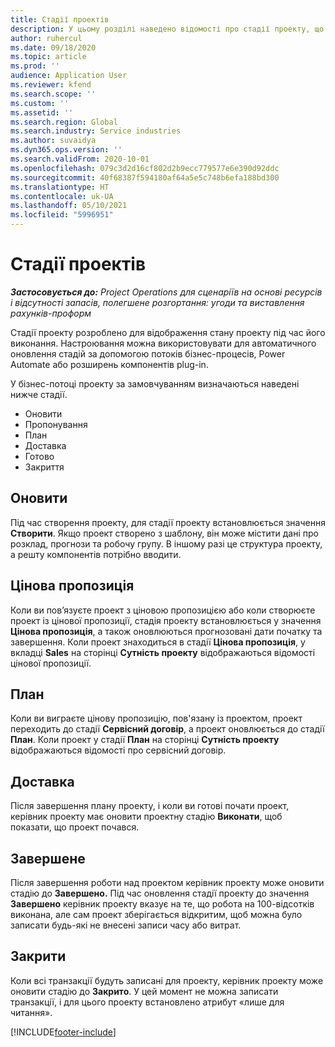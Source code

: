 ```yaml
---
title: Стадії проектів
description: У цьому розділі наведено відомості про стадії проекту, що доступні в Microsoft Dynamics Project Operations.
author: ruhercul
ms.date: 09/18/2020
ms.topic: article
ms.prod: ''
audience: Application User
ms.reviewer: kfend
ms.search.scope: ''
ms.custom: ''
ms.assetid: ''
ms.search.region: Global
ms.search.industry: Service industries
ms.author: suvaidya
ms.dyn365.ops.version: ''
ms.search.validFrom: 2020-10-01
ms.openlocfilehash: 079c3d2d16cf802d2b9ecc779577e6e390d92ddc
ms.sourcegitcommit: 40f68387f594180af64a5e5c748b6efa188bd300
ms.translationtype: HT
ms.contentlocale: uk-UA
ms.lasthandoff: 05/10/2021
ms.locfileid: "5996951"
---
```

# <a name="project-stages"></a>Стадії проектів

_**Застосовується до:** Project Operations для сценаріїв на основі ресурсів і відсутності запасів, полегшене розгортання: угоди та виставлення рахунків-проформ_

Стадії проекту розроблено для відображення стану проекту під час його виконання. Настроювання можна використовувати для автоматичного оновлення стадій за допомогою потоків бізнес-процесів, Power Automate або розширень компонентів plug-in.

У бізнес-потоці проекту за замовчуванням визначаються наведені нижче стадії.

- Оновити
- Пропонування
- План
- Доставка
- Готово
- Закриття 

## <a name="new"></a>Оновити

Під час створення проекту, для стадії проекту встановлюється значення **Створити**. Якщо проект створено з шаблону, він може містити дані про розклад, прогнози та робочу групу. В іншому разі це структура проекту, а решту компонентів потрібно вводити.

## <a name="quote"></a>Цінова пропозиція

Коли ви пов’язуєте проект з ціновою пропозицією або коли створюєте проект із цінової пропозиції, стадія проекту встановлюється у значення **Цінова пропозиція**, а також оновлюються прогнозовані дати початку та завершення. Коли проект знаходиться в стадії **Цінова пропозиція**, у вкладці **Sales** на сторінці **Сутність проекту** відображаються відомості цінової пропозиції.

## <a name="plan"></a>План

Коли ви виграєте цінову пропозицію, пов'язану із проектом, проект переходить до стадії **Сервісний договір**, а проект оновлюється до стадії **План**. Коли проект у стадії **План** на сторінці **Сутність проекту** відображаються відомості про сервісний договір.

## <a name="deliver"></a>Доставка

Після завершення плану проекту, і коли ви готові почати проект, керівник проекту має оновити проектну стадію **Виконати**, щоб показати, що проект почався.

## <a name="complete"></a>Завершене 

Після завершення роботи над проектом керівник проекту може оновити стадію до **Завершено.** Під час оновлення стадії проекту до значення **Завершено** керівник проекту вказує на те, що робота на 100-відсотків виконана, але сам проект зберігається відкритим, щоб можна було записати будь-які не внесені записи часу або витрат.

## <a name="close"></a>Закрити

Коли всі транзакції будуть записані для проекту, керівник проекту може оновити стадію до **Закрито**. У цей момент не можна записати транзакції, і для цього проекту встановлено атрибут «лише для читання».



[!INCLUDE[footer-include](../includes/footer-banner.md)]